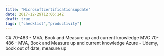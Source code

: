```yaml
---
title: "Microsoftcertificationsupdate"
date: 2017-12-29T12:06:14Z
draft: true
tags: ["checklist","productivity"]
---
```


C# 70-483 - MVA, Book and Measure up and current knowledge MVC 70-486 - MVA, Book and Measure up and current knowledge Azure - Udemy, book out of date, measure up